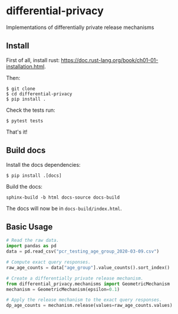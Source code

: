 # differential-privacy
Implementations of differentially private release mechanisms

## Install

First of all, install rust: https://doc.rust-lang.org/book/ch01-01-installation.html.

Then:

```
$ git clone
$ cd differential-privacy
$ pip install .
```

Check the tests run:

```
$ pytest tests
```

That's it!

## Build docs

Install the docs dependencies:

```
$ pip install .[docs]
```

Build the docs:

```
sphinx-build -b html docs-source docs-build
```

The docs will now be in `docs-build/index.html`.

## Basic Usage
```python
# Read the raw data.
import pandas as pd
data = pd.read_csv("pcr_testing_age_group_2020-03-09.csv")
```

```python
# Compute exact query responses.
raw_age_counts = data["age_group"].value_counts().sort_index()
```

```python
# Create a differentially private release mechanism.
from differential_privacy.mechanisms import GeometricMechanism
mechanism = GeometricMechanism(epsilon=0.1)
```

```python
# Apply the release mechanism to the exact query responses.
dp_age_counts = mechanism.release(values=raw_age_counts.values)
```
